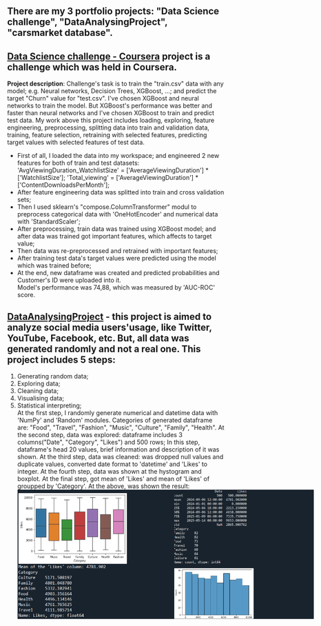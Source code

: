   There are my 3 portfolio projects: "Data Science challenge", "DataAnalysingProject", "carsmarket database". 
  ---
  ## [Data Science challenge - Coursera](https://github.com/Firdavs222/Portfolio-projects/blob/main/Data%20Science%20challenge.py) project is a challenge which was held in Coursera.  
 **Project description**: Challenge's task is to train the "train.csv" data with any model; e.g. Neural networks, Decision Trees, XGBoost, ...;  and predict the target "Churn" value for "test.csv".  I've chosen XGBoost and neural networks to train the model. But XGBoost's performance was better and faster than neural networks and I've chosen XGBoost to train and predict test data. My work above this project includes loading, exploring, feature engineering, preprocessing, splitting data into train and validation data, training, feature selection, retraining with selected features, predicting target values with selected features of test data.  
  - First of all, I loaded the data into my workspace; and engineered 2 new features for both of train and test datasets: 'AvgViewingDuration_WatchlistSize' = ['AverageViewingDuration'] * ['WatchlistSize'];   'Total_viewing' = ['AverageViewingDuration'] * ['ContentDownloadsPerMonth'];
  - After feature engineering data was splitted into train and cross validation sets;
  - Then I used sklearn's "compose.ColumnTransformer" modul to preprocess categorical data with 'OneHotEncoder' and numerical data with 'StandardScaler';
  - After preprocessing, train data was trained using XGBoost model; and after data was trained got important features, which affects to target value;
  - Then data was re-preprocessed and retrained with important features;
  - After training test data's target values were predicted using the model which was trained before;
  - At the end, new dataframe was created and predicted probabilities and Customer's ID were uploaded into it.  
    Model's performance was 74,88, which was measured by 'AUC-ROC' score.  
## [DataAnalysingProject](https://github.com/Firdavs222/Portfolio-projects/blob/main/DataAnalysingProject.py) - this project is aimed to analyze social media users'usage, like Twitter, YouTube, Facebook, etc. But, all data was generated randomly and not a real one. This project includes 5  steps:  
1. Generating random data;
2. Exploring data;
3. Cleaning data;
4. Visualising data;
5. Statistical interpreting;  
   At the first step, I randomly generate numerical and datetime data with 'NumPy' and 'Random' modules. Categories of generated dataframe are: "Food", "Travel", "Fashion", "Music", "Culture", "Family", "Health". At the second step, data was explored: dataframe includes 3 columns("Date", "Category", "Likes") and 500 rows; In this step, dataframe's head 20 values, brief information and description of it was shown. At the third step, data was cleaned: was dropped null values and duplicate values, converted date format to 'datetime' and 'Likes' to integer. At the fourth step, data was shown at the hystogram and boxplot. At the final step, got mean of 'Likes' and mean of 'Likes' of groupped by 'Category'. At the above, was shown the result:
   <div style="display: flex; justify-content: space-between;">
   <img src="./Screenshot%202024-05-14%20152012.png" alt="Project Overview" width="auto" height="300"/>
   <img src="./Screenshot%202024-05-14%20152135.png" alt="Project Overview" width="auto" height="300"/>
   </div>




   
